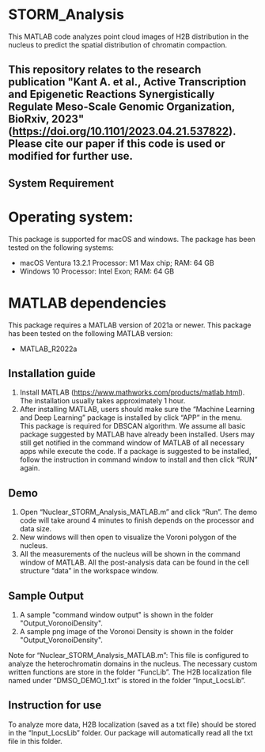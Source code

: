 # STORM_Analysis
This MATLAB code analyzes point cloud images of H2B distribution in the nucleus to predict the spatial distribution of chromatin compaction.

This repository relates to the research publication "Kant A. et al., Active Transcription and Epigenetic Reactions Synergistically Regulate Meso-Scale Genomic Organization, BioRxiv, 2023" (https://doi.org/10.1101/2023.04.21.537822). Please cite our paper if this code is used or modified for further use.
------------------------------------------------------------------------------
## System Requirement
# Operating system:
This package is supported for macOS and windows. The package has been tested on the following systems:
- macOS Ventura 13.2.1 Processor: M1 Max chip; RAM: 64 GB
- Windows 10 Processor: Intel Exon; RAM: 64 GB


# MATLAB dependencies
This package requires a MATLAB version of 2021a or newer. This package has been tested on the following MATLAB version:
- MATLAB_R2022a


## Installation guide
1. Install MATLAB (https://www.mathworks.com/products/matlab.html). The installation usually takes approximately 1 hour.
2. After installing MATLAB, users should make sure the “Machine Learning and Deep Learning” package is installed by click “APP” in the menu. This package is required for DBSCAN algorithm. We assume all basic package suggested by MATLAB have already been installed. Users may still get notified in the command window of MATLAB of all necessary apps while execute the code. If a package is suggested to be installed, follow the instruction in command window to install and then click “RUN” again.

## Demo
1. Open “Nuclear_STORM_Analysis_MATLAB.m” and click “Run”. The demo code will take around 4 minutes to finish depends on the processor and data size.
2. New windows will then open to visualize the Voroni polygon of the nucleus.
3. All the measurements of the nucleus will be shown in the command window of MATLAB. All the post-analysis data can be found in the cell structure “data” in the workspace window.

## Sample Output
1. A sample "command window output" is shown in the folder "Output_VoronoiDensity".
2. A sample png image of the Voronoi Density is shown in the folder "Output_VoronoiDensity".

Note for “Nuclear_STORM_Analysis_MATLAB.m”: This file is configured to analyze the heterochromatin domains in the nucleus. The necessary custom written functions are store in the folder “FuncLib”. The H2B localization file named under “DMSO_DEMO_1.txt” is stored in the folder “Input_LocsLib”.

## Instruction for use
To analyze more data, H2B localization (saved as a txt file) should be stored in the “Input_LocsLib” folder. Our package will automatically read all the txt file in this folder.
